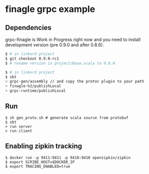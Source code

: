 # finagle grpc example

## Dependencies

grpc-finagle is Work in Progress right now and you need to install development version (pre 0.9.0 and after 0.8.6).

```bash
$ # in linkerd project
$ git checkout 0.9.0-rc1
$ # rename version in project/Base.scala to 0.9.0

$ # in linkerd project
$ sbt
> grpc-gen/assembly // and copy the protoc plugin to your path
> finagle-h2/publishLocal
> grpc-runtime/publishLocal
```

## Run

```
$ sh gen_proto.sh # generate scala source from protobuf
$ sbt
> run server
> run client
```

## Enabling zipkin tracking

```
$ docker run -p 9411:9411 -p 9410:9410 openzipkin/zipkin
$ export SCRIBE_HOST=$DOCKER_IP
$ export TRACING_ENABLED=true
```
